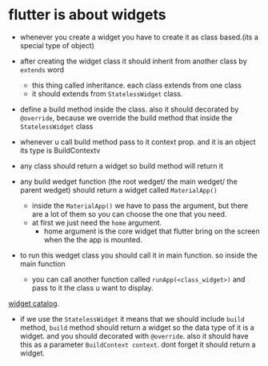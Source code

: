 # flutter is about widgets

- whenever you create a widget you have to create it as class based.(its a special type of object)
- after creating the widget class it should inherit from another class by `extends` word
  - this thing called inheritance. each class extends from one class
  - it should extends from `StatelessWidget` class.

- define a build method inside the class. also it should decorated by `@override`, because we override the build method that inside the `StatelessWidget` class
- whenever u call build method pass to it context prop. and it is an object its type is BuildContextv
- any class should return a widget so build method will return it
- any build wedget function (the root wedget/ the main wedget/ the parent wedget) should return a widget called `MaterialApp()`
  - inside the `MaterialApp()` we have to pass the argument, but there are a lot of them so you can choose the one that you need.
  - at first we just need the `home` argument.
    - home argument is the core widget that flutter bring on the screen when the the app is mounted.

- to run this wedget class you should call it in main function. so inside the main function
  - you can call another function called `runApp(<class_widget>)` and pass to it the class u want to display.

[widget catalog](https://docs.flutter.dev/ui/widgets).

- if we use the `StatelessWidget` it means that we should include `build` method, `build` method should return a widget so the data type of it is a widget. and you should decorated with `@override`. also it should have this as a parameter `BuildContext context`. dont forget it should return a widget.
